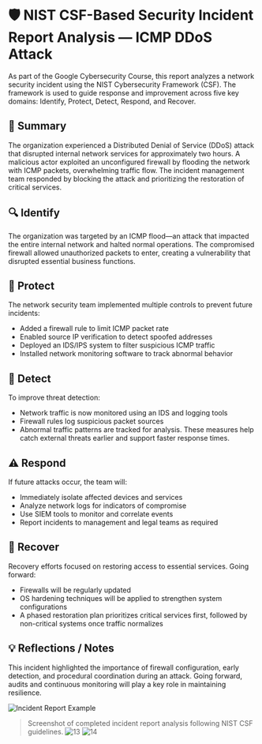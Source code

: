 # 🛡️ NIST CSF-Based Security Incident Report Analysis — ICMP DDoS Attack
As part of the Google Cybersecurity Course, this report analyzes a network security incident using the NIST Cybersecurity Framework (CSF). The framework is used to guide response and improvement across five key domains: Identify, Protect, Detect, Respond, and Recover.

## 📝 Summary
The organization experienced a Distributed Denial of Service (DDoS) attack that disrupted internal network services for approximately two hours. A malicious actor exploited an unconfigured firewall by flooding the network with ICMP packets, overwhelming traffic flow. The incident management team responded by blocking the attack and prioritizing the restoration of critical services.

## 🔍 Identify
The organization was targeted by an ICMP flood—an attack that impacted the entire internal network and halted normal operations. The compromised firewall allowed unauthorized packets to enter, creating a vulnerability that disrupted essential business functions.

## 🔐 Protect
The network security team implemented multiple controls to prevent future incidents:
- Added a firewall rule to limit ICMP packet rate
- Enabled source IP verification to detect spoofed addresses
- Deployed an IDS/IPS system to filter suspicious ICMP traffic
- Installed network monitoring software to track abnormal behavior

## 📡 Detect
To improve threat detection:
- Network traffic is now monitored using an IDS and logging tools
- Firewall rules log suspicious packet sources
- Abnormal traffic patterns are tracked for analysis. These measures help catch external threats earlier and support faster response times.


## ⚠️ Respond
If future attacks occur, the team will:
- Immediately isolate affected devices and services
- Analyze network logs for indicators of compromise
- Use SIEM tools to monitor and correlate events
- Report incidents to management and legal teams as required

## 🔁 Recover
Recovery efforts focused on restoring access to essential services. Going forward:
- Firewalls will be regularly updated
- OS hardening techniques will be applied to strengthen system configurations
- A phased restoration plan prioritizes critical services first, followed by non-critical systems once traffic normalizes

## 💡 Reflections / Notes
This incident highlighted the importance of firewall configuration, early detection, and procedural coordination during an attack. Going forward, audits and continuous monitoring will play a key role in maintaining resilience.

![Incident Report Example](incident-report-example.png)
> Screenshot of completed incident report analysis following NIST CSF guidelines.
![13](https://github.com/user-attachments/assets/5ac97519-7424-4189-9563-10c5fa1780bf)
![14](https://github.com/user-attachments/assets/84f89b6e-2086-4ed9-a16b-474f868bf158)
